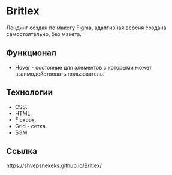 # Britlex
Лендинг создан по макету Figma, адаптивная версия создана самостоятельно, без макета.


## Функционал
- Hover - состояние для элементов с которыми может взаимодействовать пользователь.


## Технологии
- CSS.
- HTML.
- Flexbox.
- Grid - сетка.
- БЭМ
## Ссылка 
https://shvepsnekeks.github.io/Britlex/
